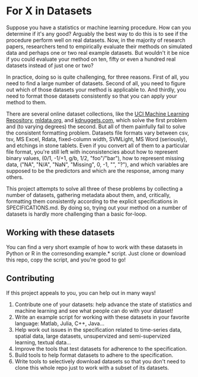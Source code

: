 # For X in Datasets

Suppose you have a statistics or machine learning procedure. How can you
determine if it's any good? Arguably the best way to do this is to see if the
procedure perform well on real datasets. Now, in the majority of research
papers, researchers tend to empirically evaluate their methods on simulated data
and perhaps one or two real example datasets. But wouldn't it be nice if you
could evaluate your method on ten, fifty or even a hundred real datasets instead
of just one or two?

In practice, doing so is quite challenging, for three reasons. First of all, you
need to find a large number of datasets. Second of all, you need to figure out
which of those datasets your method is applicable to. And thirdly, you need to
format those datasets consistently so that you can apply your method to them.

There are several online dataset collections, like the [UCI Machine Learning
Repository](http://archive.ics.uci.edu/ml/), [mldata.org](http://mldata.org/),
and [kdnuggets.com](http://www.kdnuggets.com/datasets/index.html), which solve
the first problem and (to varying degrees) the second. But all of them painfully
fail to solve the consistent formatting problem. Datasets file formats vary
between csv, tsv, MS Excel, Rdata, fixed-column width, SVMLight, MS Word
(seriously), and etchings in stone tablets. Even if you convert all of them to a
particular file format, you're still left with inconsistencies about how to
represent binary values, (0/1, -1/+1, g/b, 1/2, "foo"/"bar"), how to represent
missing data, ("NA", "N/A", "NaN", "Missing", 0, -1, "", "?"), and which
variables are supposed to be the predictors and which are the response, among
many others.

This project attempts to solve all three of these problems by collecting a
number of datasets, gathering metadata about them, and, critically, formatting
them consistently according to the explicit specifications in SPECIFICATIONS.md.
By doing so, trying out your method on a number of datasets is hardly more
challenging than a basic for-loop.


## Working with these datasets

You can find a very short example of how to work with these datasets in Python
or R in the corresonding example.\* script. Just clone or download this repo,
copy the script, and you're good to go!


## Contributing

If this project appeals to you, you can help out in many ways!

1.  Contribute one of your datasets: help advance the state of statistics and
    machine learning and see what people can do with your dataset!
2.  Write an example script for working with these datasets in your favorite
    language: Matlab, Julia, C++, Java...
3.  Help work out issues in the specification related to time-series data,
    spatial data, large datasets, unsupervized and semi-supervized learning,
    textual data...
4.  Improve the tools that test datasets for adherence to the specification.
5.  Build tools to help format datasets to adhere to the specification.
6.  Write tools to selectively download datasets so that you don't need to clone
    this whole repo just to work with a subset of its datasets.
